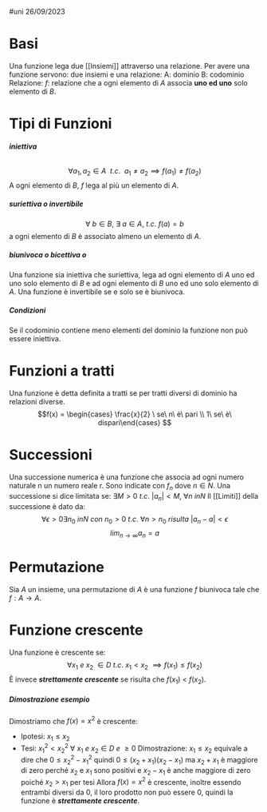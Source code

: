 #uni 26/09/2023
# Basi
Una funzione lega due [[Insiemi]] attraverso una relazione.
Per avere una funzione servono: due insiemi e una relazione:
A: dominio
B: codominio
Relazione: $f$: relazione che a ogni elemento di $A$ associa __uno ed uno__ solo elemento di $B$.

# Tipi di Funzioni
###### __iniettiva__
$$\forall a_1,a_2 \in A\ \ t.c.\ \ a_1\neq a_2 \implies f(a_1) \neq f(a_2)$$
A ogni elemento di $B$, $f$ lega al più un elemento di $A$.
##### __suriettiva__ o invertibile
$$\forall \ b \in B,\ \exists \ a \in A,\ t.c.\ f(a)=b$$
a ogni elemento di $B$ è associato almeno un elemento di $A$.
##### __biunivoca__ o bicettiva o 
Una funzione sia iniettiva che suriettiva, lega ad ogni elemento di $A$ uno ed uno solo elemento di $B$ e ad ogni elemento di $B$ uno ed uno solo elemento di $A$.
Una funzione è invertibile se e solo se è biunivoca.

##### Condizioni
Se il codominio contiene meno elementi del dominio la funzione non può essere iniettiva.

# Funzioni a tratti
Una funzione è detta definita a tratti se per tratti diversi di dominio ha relazioni diverse. $$f(x) = \begin{cases} \frac{x}{2} \ se\ n\ è\ pari \\ 1\ se\ è\ dispari\end{cases} $$

# Successioni
Una successione numerica è una funzione che associa ad ogni numero naturale n un numero reale r.
Sono indicate con $f_n$ dove $n\in N$.
Una successione si dice limitata se: $\exists M > 0 \ t.c. \ |a_n| < M, \ \forall n \ in N$
Il [[Limiti]] della successione è dato da: $$\forall \epsilon > 0 \exists n_0 \ in N \ con \ n_0 > 0 \ t.c. \ \forall n>n_0 \ risulta \ |a_n - a | < \epsilon$$$$lim_{n \to \infty} a_n = a$$
# Permutazione
Sia $A$ un insieme, una permutazione di $A$ è una funzione $f$ biunivoca tale che $f: A \to A$.
# Funzione crescente
Una funzione è crescente se: $$\forall x_1\ e\ x_2\  \in D\ t.c.\ x_1<x_2\ \implies f(x_1) \leq f(x_2)$$
È invece ___strettamente crescente___ se risulta che $f(x_1)\ <\  f(x_2)$.

##### Dimostrazione esempio
Dimostriamo che $f(x)=x^2$ è crescente:
- Ipotesi: $x_1\leq x_2$
- Tesi: $x_1^2 < x_2^2$ 
$\forall \ x_1\ e\ x_2 \in D\ e\ \geq 0$ 
	Dimostrazione:
	$x_1\leq x_2$ equivale a dire che $0 \leq x_2^2 - x_1^2$ 
	quindi $0\leq (x_2 + x_1)(x_2 - x_1)$ 
	ma $x_2 + x_1$ è maggiore di zero perché $x_2$ e $x_1$ sono positivi
	e $x_2 - x_1$ è anche maggiore di zero poiché $x_2 > x_1$ per tesi
	Allora $f(x)=x^2$ è crescente, inoltre essendo entrambi diversi da $0$, il loro prodotto non può essere $0$, quindi la funzione è ___strettamente crescente___.